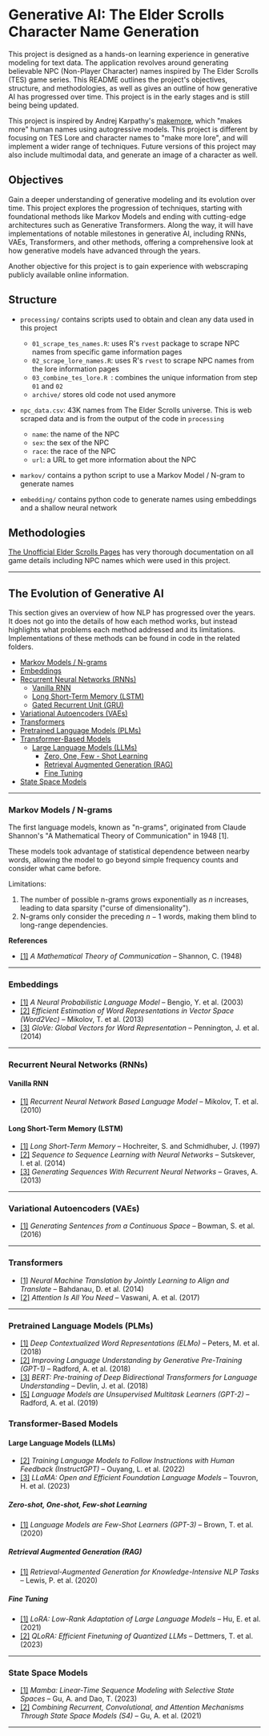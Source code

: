 # Generative AI: The Elder Scrolls Character Name Generation

This project is designed as a hands-on learning experience in generative modeling for text data. The application revolves around generating believable NPC (Non-Player Character) names inspired by The Elder Scrolls (TES) game series. This README outlines the project's objectives, structure, and methodologies, as well as gives an outline of how generative AI has progressed over time. This project is in the early stages and is still being being updated.

This project is inspired by Andrej Karpathy's [makemore](https://github.com/karpathy/makemore), which "makes more" human names using autogressive models. This project is different by focusing on TES Lore and character names to "make more lore", and will implement a wider range of techniques. Future versions of this project may also include multimodal data, and generate an image of a character as well.

## Objectives

Gain a deeper understanding of generative modeling and its evolution over time. This project explores the progression of techniques, starting with foundational methods like Markov Models and ending with cutting-edge architectures such as Generative Transformers. Along the way, it will have implementations of notable milestones in generative AI, including RNNs, VAEs, Transformers, and other methods, offering a comprehensive look at how generative models have advanced through the years.

Another objective for this project is to gain experience with webscraping publicly available online information.


## Structure

- `processing/` contains scripts used to obtain and clean any data used in this project
  - `01_scrape_tes_names.R`: uses R's `rvest` package to scrape NPC names from specific game information pages
  - `02_scrape_lore_names.R`: uses R's `rvest` to scrape NPC names from the lore information pages
  - `03_combine_tes_lore.R `: combines the unique information from step `01` and `02`
  - `archive/` stores old code not used anymore
 
- `npc_data.csv`: 43K names from The Elder Scrolls universe. This is web scraped data and is from the output of the code in `processing`
  - `name`: the name of the NPC
  - `sex`: the sex of the NPC
  - `race`: the race of the NPC
  - `url`: a URL to get more information about the NPC
 
- `markov/`  contains a python script to use a Markov Model / N-gram to generate names
- `embedding/` contains python code to generate names using embeddings and a shallow neural network


## Methodologies

[The Unofficial Elder Scrolls Pages](https://en.uesp.net/wiki/Main_Page) has very thorough documentation on all game details including NPC names which were used in this project.

---

## The Evolution of Generative AI

This section gives an overview of how NLP has progressed over the years. It does not go into the details of how each method works, but instead highlights what problems each method addressed and its limitations. Implementations of these methods can be found in code in the related folders.

- [Markov Models / N-grams](#markov-models--n-grams)
- [Embeddings](#embeddings)
- [Recurrent Neural Networks (RNNs)](#recurrent-neural-networks-rnns)
  - [Vanilla RNN](#vanilla-rnn)
  - [Long Short-Term Memory (LSTM)](#long-short-term-memory-lstm)
  - [Gated Recurrent Unit (GRU)](#gated-recurrent-unit-gru)
- [Variational Autoencoders (VAEs)](#variational-autoencoders-vaes)
- [Transformers](#transformers)
- [Pretrained Language Models (PLMs)](#pretrained-language-models-plms)
- [Transformer-Based Models](#transformer-based-models)
  - [Large Language Models (LLMs)](#large-language-models-llms)
    - [Zero, One, Few - Shot Learning](#zero-shot-one-shot-few-shot-learning)
    - [Retrieval Augmented Generation (RAG)](#retrieval-augmented-generation-rag)
    - [Fine Tuning](#fine-tuning)
- [State Space Models](#state-space-models)

---

### Markov Models / N-grams

The first language models, known as "n-grams", originated from Claude Shannon's "A Mathematical Theory of Communication" in 1948 [1].

These models took advantage of statistical dependence between nearby words, allowing the model to go beyond simple frequency counts and consider what came before.

Limitations:
1. The number of possible n-grams grows exponentially as $n$ increases, leading to data sparsity ("curse of dimensionality").
2. N-grams only consider the preceding $n−1$ words, making them blind to long-range dependencies.

**References**
- [[1]](https://ieeexplore.ieee.org/stamp/stamp.jsp?tp=&arnumber=6773024) *A Mathematical Theory of Communication* – Shannon, C. (1948)

---

### Embeddings

- [[1]](https://www.jmlr.org/papers/volume3/bengio03a/bengio03a.pdf) *A Neural Probabilistic Language Model* – Bengio, Y. et al. (2003)
- [[2]](https://arxiv.org/abs/1301.3781) *Efficient Estimation of Word Representations in Vector Space (Word2Vec)* – Mikolov, T. et al. (2013)
- [[3]](https://aclanthology.org/D14-1162.pdf) *GloVe: Global Vectors for Word Representation* – Pennington, J. et al. (2014)

---

### Recurrent Neural Networks (RNNs)

#### Vanilla RNN
- [[1]](https://www.fit.vut.cz/research/group/speech/public/publi/2010/mikolov_interspeech2010_IS100722.pdf) *Recurrent Neural Network Based Language Model* – Mikolov, T. et al. (2010)

#### Long Short-Term Memory (LSTM)
- [[1]](https://www.bioinf.jku.at/publications/older/2604.pdf) *Long Short-Term Memory* – Hochreiter, S. and Schmidhuber, J. (1997)
- [[2]](https://arxiv.org/abs/1409.3215) *Sequence to Sequence Learning with Neural Networks* – Sutskever, I. et al. (2014)
- [[3]](https://arxiv.org/abs/1308.0850) *Generating Sequences With Recurrent Neural Networks* – Graves, A. (2013)

---

### Variational Autoencoders (VAEs)
- [[1]](https://arxiv.org/abs/1511.06349) *Generating Sentences from a Continuous Space* – Bowman, S. et al. (2016)

---

### Transformers

- [[1]](https://arxiv.org/abs/1409.0473) *Neural Machine Translation by Jointly Learning to Align and Translate* – Bahdanau, D. et al. (2014)
- [[2]](https://arxiv.org/abs/1706.03762) *Attention Is All You Need* – Vaswani, A. et al. (2017)

---

### Pretrained Language Models (PLMs)
- [[1]](https://arxiv.org/abs/1802.05365) *Deep Contextualized Word Representations (ELMo)* – Peters, M. et al. (2018)
- [[2]](https://cdn.openai.com/research-covers/language-unsupervised/language_understanding_paper.pdf) *Improving Language Understanding by Generative Pre-Training (GPT-1)* – Radford, A. et al. (2018)
- [[3]](https://arxiv.org/abs/1810.04805) *BERT: Pre-training of Deep Bidirectional Transformers for Language Understanding* – Devlin, J. et al. (2018)
- [[5]](https://cdn.openai.com/better-language-models/language_models_are_unsupervised_multitask_learners.pdf) *Language Models are Unsupervised Multitask Learners (GPT-2)* – Radford, A. et al. (2019)

### Transformer-Based Models

#### Large Language Models (LLMs)
- [[2]](https://arxiv.org/abs/2203.02155) *Training Language Models to Follow Instructions with Human Feedback (InstructGPT)* – Ouyang, L. et al. (2022)
- [[3]](https://arxiv.org/abs/2302.13971) *LLaMA: Open and Efficient Foundation Language Models* – Touvron, H. et al. (2023)

##### Zero-shot, One-shot, Few-shot Learning
- [[1]](https://arxiv.org/abs/2005.14165) *Language Models are Few-Shot Learners (GPT-3)* – Brown, T. et al. (2020)

##### Retrieval Augmented Generation (RAG)
- [[1]](https://arxiv.org/abs/2005.11401) *Retrieval-Augmented Generation for Knowledge-Intensive NLP Tasks* – Lewis, P. et al. (2020)

##### Fine Tuning
- [[1]](https://arxiv.org/abs/2106.09685) *LoRA: Low-Rank Adaptation of Large Language Models* – Hu, E. et al. (2021)
- [[2]](https://arxiv.org/abs/2305.14314) *QLoRA: Efficient Finetuning of Quantized LLMs* – Dettmers, T. et al. (2023)

---

### State Space Models
- [[1]](https://arxiv.org/abs/2312.00752) *Mamba: Linear-Time Sequence Modeling with Selective State Spaces* – Gu, A. and Dao, T. (2023)
- [[2]](https://arxiv.org/abs/2111.00396) *Combining Recurrent, Convolutional, and Attention Mechanisms Through State Space Models (S4)* – Gu, A. et al. (2021)

---
